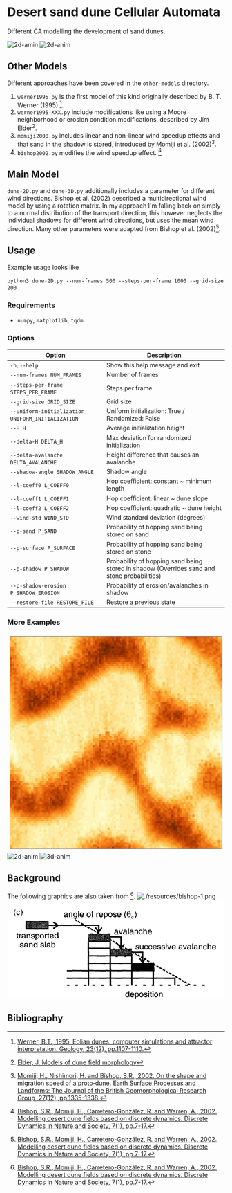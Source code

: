 # Desert sand dune Cellular Automata


Different CA modelling the development of sand dunes. 

<!-- ![2d](./out/example.jpg) -->
![2d-amin](./out/24-10-10-20:56:26.gif)
![2d-anim](./out/24-10-10-21:04:51.gif)


## Other Models

Different approaches have been covered in the `other-models` directory. 

1. `werner1995.py` is the first model of this kind originally described by B. T. Werner (1995) [^1].
2. `werner1995-XXX.py` include modifications like using a Moore neighborhood or erosion condition modifications, described by Jim Elder[^2].
3. `momiji2000.py` includes linear and non-linear wind speedup effects and that sand in the shadow is stored, introduced by Momiji et al. (2002)[^3].
4. `bishop2002.py` modifies the wind speedup effect. [^4]



## Main Model

`dune-2D.py` and `dune-3D.py` additionally includes a parameter for different wind directions. Bishop et al. (2002) described a multidirectional wind model by using a rotation matrix. In my approach I'm falling back on simply to a normal distribution of the transport direction, this however neglects the individual shadows for different wind directions, but uses the mean wind direction. Many other parameters were adapted from Bishop et al. (2002)[^4].



## Usage

Example usage looks like
```shell
python3 dune-2D.py --num-frames 500 --steps-per-frame 1000 --grid-size 200
```


### Requirements

- `numpy`, `matplotlib`, `tqdm`

### Options

| Option                           | Description                                                     |
|-----------------------------------|-----------------------------------------------------------------|
| `-h`, `--help`                    | Show this help message and exit                                 |
| `--num-frames NUM_FRAMES`         | Number of frames                                                |
| `--steps-per-frame STEPS_PER_FRAME`| Steps per frame                                                 |
| `--grid-size GRID_SIZE`           | Grid size                                                       |
| `--uniform-initialization UNIFORM_INITIALIZATION` | Uniform initialization: True / Randomized: False      |
| `--H H`                           | Average initialization height                                   |
| `--delta-H DELTA_H`               | Max deviation for randomized initialization                     |
| `--delta-avalanche DELTA_AVALANCHE`| Height difference that causes an avalanche                     |
| `--shadow-angle SHADOW_ANGLE`     | Shadow angle                                                    |
| `--l-coeff0 L_COEFF0`             | Hop coefficient: constant ~ minimum length                      |
| `--l-coeff1 L_COEFF1`             | Hop coefficient: linear ~ dune slope                            |
| `--l-coeff2 L_COEFF2`             | Hop coefficient: quadratic ~ dune height                        |
| `--wind-std WIND_STD`             | Wind standard deviation (degrees)                               |
| `--p-sand P_SAND`                 | Probability of hopping sand being stored on sand                |
| `--p-surface P_SURFACE`           | Probability of hopping sand being stored on stone               |
| `--p-shadow P_SHADOW`             | Probability of hopping sand being stored in shadow (Overrides sand and stone probabilities) |
| `--p-shadow-erosion P_SHADOW_EROSION`| Probability of erosion/avalanches in shadow                   |
| `--restore-file RESTORE_FILE`     | Restore a previous state                                        |



### More Examples 
![2d](./out/example.jpg) 
![2d-anim](./out/24-10-10-21:04:51.gif)
![3d-anim](./out/24-10-10-21:11:32.gif)


## Background

The following graphics are also taken from [^4].
![./resources/bishop-1.png](./resources/bishop-1.png)
![./resources/bishop-0.png](./resources/bishop-0.png)





## Bibliography

 [^1]: [Werner, B.T., 1995. Eolian dunes: computer simulations and attractor interpretation. Geology, 23(12), pp.1107-1110.](https://pubs.geoscienceworld.org/gsa/geology/article-abstract/23/12/1107/206230/Eolian-dunes-Computer-simulations-and-attractor)
 [^2]: [Elder, J. Models of dune field morphology](https://smallpond.ca/jim/sand/dunefieldMorphology/index.html)
 [^3]: [Momiji, H., Nishimori, H. and Bishop, S.R., 2002. On the shape and migration speed of a proto‐dune. Earth Surface Processes and Landforms: The Journal of the British Geomorphological Research Group, 27(12), pp.1335-1338.](https://onlinelibrary.wiley.com/doi/abs/10.1002/esp.410)
 [^4]: [Bishop, S.R., Momiji, H., Carretero-González, R. and Warren, A., 2002. Modelling desert dune fields based on discrete dynamics. Discrete Dynamics in Nature and Society, 7(1), pp.7-17.](https://onlinelibrary.wiley.com/doi/abs/10.1080/10260220290013462)


